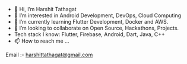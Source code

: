 - 👋 Hi, I’m Harshit Tathagat
- 👀 I’m interested in Android Development, DevOps, Cloud Computing
- 🌱 I’m currently learning Flutter Development, Docker and AWS.
- 💞️ I’m looking to collaborate on Open Source, Hackathons, Projects.
- Tech stack I know: Flutter, Firebase, Android, Dart, Java, C++
- 📫 How to reach me ...

Email :- harshittathagat@gmail.com
<!---
harshit82/harshit82 is a ✨ special ✨ repository because its `README.md` (this file) appears on your GitHub profile.
You can click the Preview link to take a look at your changes.
--->
